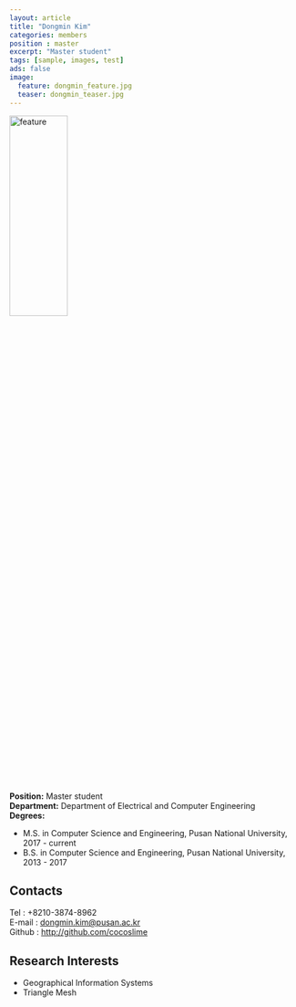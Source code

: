 ```yaml
---
layout: article
title: "Dongmin Kim"
categories: members
position : master
excerpt: "Master student"
tags: [sample, images, test]
ads: false
image:
  feature: dongmin_feature.jpg
  teaser: dongmin_teaser.jpg
---
```


<div><img style="width: 45%; height: 30%" src="{{ site.baseurl }}/images/{{ page.image.feature }}" alt="feature" ></div>

**Position:** Master student <br/>
**Department:** Department of Electrical and Computer Engineering <br/>
**Degrees:** <br/>
* M.S. in Computer Science and Engineering,
Pusan National University, 2017 - current <br/>
* B.S. in Computer Science and Engineering,
Pusan National University, 2013 - 2017 <br/>

## Contacts

Tel : +8210-3874-8962 <br/>
E-mail : dongmin.kim@pusan.ac.kr <br/>
Github : http://github.com/cocoslime

## Research Interests

* Geographical Information Systems
* Triangle Mesh
